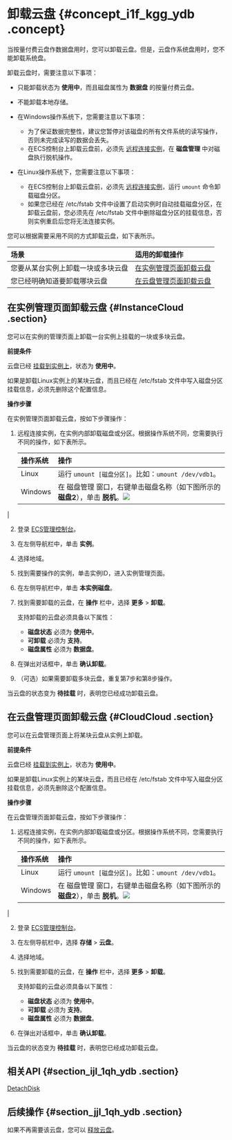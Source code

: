 # 卸载云盘 {#concept_i1f_kgg_ydb .concept}

当按量付费云盘作数据盘用时，您可以卸载云盘。但是，云盘作系统盘用时，您不能卸载系统盘。

卸载云盘时，需要注意以下事项：

-   只能卸载状态为 **使用中**，而且磁盘属性为 **数据盘** 的按量付费云盘。
-   不能卸载本地存储。
-   在Windows操作系统下，您需要注意以下事项：
    -   为了保证数据完整性，建议您暂停对该磁盘的所有文件系统的读写操作，否则未完成读写的数据会丢失。
    -   在ECS控制台上卸载云盘前，必须先 [远程连接实例](cn.zh-CN/用户指南/连接实例/使用软件连接Windows实例.md#)，在 **磁盘管理** 中对磁盘执行脱机操作。
-   在Linux操作系统下，您需要注意以下事项：

    -   在ECS控制台上卸载云盘前，必须先 [远程连接实例](cn.zh-CN/用户指南/连接实例/连接实例概述.md#)，运行 `umount` 命令卸载磁盘分区。
    -   如果您已经在 /etc/fstab 文件中设置了启动实例时自动挂载磁盘分区，在卸载云盘前，您必须先在 /etc/fstab 文件中删除磁盘分区的挂载信息，否则实例重启后您将无法连接实例。

您可以根据需要采用不同的方式卸载云盘，如下表所示。

|场景|适用的卸载操作|
|:-|:------|
|您要从某台实例上卸载一块或多块云盘|[在实例管理页面卸载云盘](#InstanceCloud)|
|您已经明确知道要卸载哪块云盘|[在云盘管理页面卸载云盘](#CloudCloud)|

## 在实例管理页面卸载云盘 {#InstanceCloud .section}

您可以在实例的管理页面上卸载一台实例上挂载的一块或多块云盘。

**前提条件**

云盘已经 [挂载到实例上](cn.zh-CN/用户指南/云盘/挂载云盘.md#)，状态为 **使用中**。

如果是卸载Linux实例上的某块云盘，而且已经在 /etc/fstab 文件中写入磁盘分区挂载信息，必须先删除这个配置信息。

**操作步骤**

在实例管理页面卸载云盘，按如下步骤操作：

1.  远程连接实例，在实例内部卸载磁盘或分区。根据操作系统不同，您需要执行不同的操作，如下表所示。

    |操作系统|操作|
    |:---|:-|
    |Linux|运行 `umount [磁盘分区]`。比如：`umount /dev/vdb1`。|
    |Windows|在 磁盘管理 窗口，右键单击磁盘名称（如下图所示的 **磁盘2**），单击 **脱机**。![](http://static-aliyun-doc.oss-cn-hangzhou.aliyuncs.com/assets/img/9673/5129_zh-CN.png)

|

2.  登录 [ECS管理控制台](https://ecs.console.aliyun.com/#/home)。
3.  在左侧导航栏中，单击 **实例**。
4.  选择地域。
5.  找到需要操作的实例，单击实例ID，进入实例管理页面。
6.  在左侧导航栏中，单击 **本实例磁盘**。
7.  找到需要卸载的云盘，在 **操作** 栏中，选择 **更多** \> **卸载**。

    支持卸载的云盘必须具备以下属性：

    -   **磁盘状态** 必须为 **使用中**。
    -   **可卸载** 必须为 **支持**。
    -   **磁盘属性** 必须为 **数据盘**。
8.  在弹出对话框中，单击 **确认卸载**。
9.  （可选）如果需要卸载多块云盘，重复第7步和第8步操作。

当云盘的状态变为 **待挂载** 时，表明您已经成功卸载云盘。

## 在云盘管理页面卸载云盘 {#CloudCloud .section}

您可以在云盘管理页面上将某块云盘从实例上卸载。

**前提条件**

云盘已经 [挂载到实例上](cn.zh-CN/用户指南/云盘/挂载云盘.md#)，状态为 **使用中**。

如果是卸载Linux实例上的某块云盘，而且已经在 /etc/fstab 文件中写入磁盘分区挂载信息，必须先删除这个配置信息。

**操作步骤**

在云盘管理页面卸载云盘，按如下步骤操作：

1.  远程连接实例，在实例内部卸载磁盘或分区。根据操作系统不同，您需要执行不同的操作，如下表所示。

    |操作系统|操作|
    |:---|:-|
    |Linux|运行 `umount [磁盘分区]`。比如：`umount /dev/vdb1`。|
    |Windows|在 磁盘管理 窗口，右键单击磁盘名称（如下图所示的 **磁盘2**），单击 **脱机**。![](http://static-aliyun-doc.oss-cn-hangzhou.aliyuncs.com/assets/img/9673/5129_zh-CN.png)

|

2.  登录 [ECS管理控制台](https://ecs.console.aliyun.com/#/home)。
3.  在左侧导航栏中，选择 **存储** \> **云盘**。
4.  选择地域。
5.  找到需要卸载的云盘，在 **操作** 栏中，选择 **更多** \> **卸载**。

    支持卸载的云盘必须具备以下属性：

    -   **磁盘状态** 必须为 **使用中**。
    -   **可卸载** 必须为 **支持**。
    -   **磁盘属性** 必须为 **数据盘**。
6.  在弹出对话框中，单击 **确认卸载**。

当云盘的状态变为 **待挂载** 时，表明您已经成功卸载云盘。

## 相关API {#section_ijl_1qh_ydb .section}

[DetachDisk](../cn.zh-CN/API参考/磁盘/DetachDisk.md#)

## 后续操作 {#section_jjl_1qh_ydb .section}

如果不再需要该云盘，您可以 [释放云盘](cn.zh-CN/用户指南/云盘/释放云盘.md#)。

